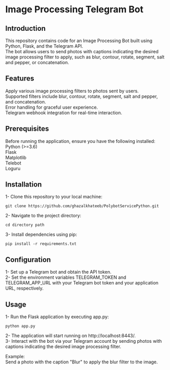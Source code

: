 # Image Processing Telegram Bot <br />

## Introduction
This repository contains code for an Image Processing Bot built using Python, Flask, and the Telegram API.<br />
The bot allows users to send photos with captions indicating the desired image processing filter to apply, such as blur, contour, rotate, segment, salt and pepper, or concatenation.

## Features
Apply various image processing filters to photos sent by users. <br />
Supported filters include blur, contour, rotate, segment, salt and pepper, and concatenation. <br />
Error handling for graceful user experience. <br />
Telegram webhook integration for real-time interaction. <br />

## Prerequisites
Before running the application, ensure you have the following installed:  <br />
Python (>=3.6)  <br />
Flask  <br />
Matplotlib  <br />
Telebot  <br />
Loguru  <br />

## Installation
1- Clone this repository to your local machine: <br />
```
git clone https://github.com/ghazalkhateeb/PolybotServicePython.git
```
2- Navigate to the project directory: <br />
```
cd directory path
```
3- Install dependencies using pip: <br />
```
pip install -r requirements.txt
```
## Configuration <br />
1- Set up a Telegram bot and obtain the API token. <br />
2- Set the environment variables TELEGRAM_TOKEN and TELEGRAM_APP_URL with your Telegram bot token and your application URL, respectively. <br /> 

## Usage  <br />
1- Run the Flask application by executing app.py: 
```
python app.py
```
2- The application will start running on http://localhost:8443/.  <br /> 
3- Interact with the bot via your Telegram account by sending photos with captions indicating the desired image processing filter.

Example: <br />
Send a photo with the caption "Blur" to apply the blur filter to the image.




